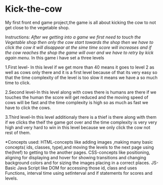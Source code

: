 # Kick-the-cow
My first front end game project,the game is all about kicking the cow to not get close to the vegetable shop.

Instructions:
*After we getting into a game we first need to touch the Vegetable shop  then only the cow start towards the shop then we have to click the cow it will disappear at the sime time score will increases and if the cow reaches the shop the game will over and we have to retry by kick again menu.*
In this game i have set a three levels

1.First level- In this level if we get more than 40 means it goes to level 2 as well as cows only there and it is a first level because of that its very easy so that the time complexity of the level is too slow it means we have a so much time to click.

2.Second level-In this level along with cows there is humans are there if we touches the human  the score will get reduced and the moving speed of cows will be fast and the time complexity is high so as much as fast we have to click the cows.

3.Third level-In this level additionaly there is a thief is there along with them if we clicks the theif the game got over and the time complexity is very very high and very hard to win in this level because we only click the cow not rest of them.

*Concepts used:
 HTML-concepts like adding images ,making many basic concepts( ids, classes, type),and moving the levels to the next page using the(href) to getting to the another pages.
CSS-concepts like positioning, aligning for displaying and hover for showing transitions and changing background colors and for sizing the images placing in a correct places.
JS-Basic Java Script like DOM for accessing those id, class and uses
Functions, interval time using setInterval and if statements for scores and levels.



